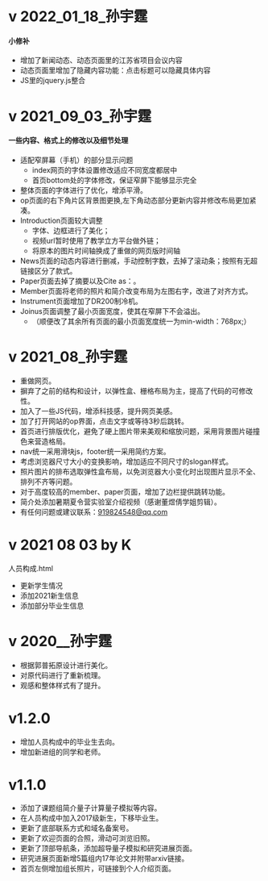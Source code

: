 
# v 2022_01_18_孙宇霆
<h4> 小修补</h4>

* 增加了新闻动态、动态页面里的江苏省项目会议内容
* 动态页面里增加了隐藏内容功能：点击标题可以隐藏具体内容
* JS里的jquery.js整合

# v 2021_09_03_孙宇霆
<h4> 一些内容、格式上的修改以及细节处理</h4>

* 适配窄屏幕（手机）的部分显示问题
  * index网页的字体设置修改适应不同宽度都居中
  * 首页bottom处的字体修改，保证窄屏下能够显示完全
* 整体页面的字体进行了优化，增添平滑。
* op页面的右下角片区背景图更换,左下角动态部分更新内容并修改布局更加紧凑。
* Introduction页面较大调整
  * 字体、边框进行了美化；
  * 视频url暂时使用了教学立方平台做外链；
  * 将原本的图片时间轴换成了重做的网页版时间轴
* News页面的动态内容进行删减，手动控制字数，去掉了滚动条；按照有无超链接区分了款式。
* Paper页面去掉了摘要以及Cite as：。
* Member页面将老师的照片和简介改变布局为左图右字，改进了对齐方式。
* Instrument页面增加了DR200制冷机。
* Joinus页面调整了最小页面宽度，使其在窄屏下不会溢出。
  * （顺便改了其余所有页面的最小页面宽度统一为min-width：768px;）




# v 2021_08_孙宇霆

* 重做网页。
* 摒弃了之前的结构和设计，以弹性盒、栅格布局为主，提高了代码的可修改性。
* 加入了一些JS代码，增添科技感，提升网页美感。
* 加了打开网站的op界面，点击文字或等待3秒后跳转。
* 首页进行排版优化，避免了硬上图片带来美观和缩放问题，采用背景图片碰撞色来营造格局。
* nav统一采用滑块js，footer统一采用简约方案。
* 考虑浏览器尺寸大小的变换影响，增加适应不同尺寸的slogan样式。
* 照片图片的排布选取弹性盒布局，以免浏览器大小变化时出现图片显示不全、排列不齐等问题。
* 对于高度较高的member、paper页面，增加了边栏提供跳转功能。
* 简介处添加暑期夏令营实验室介绍视频（感谢董煜倩学姐剪辑）。
* 有任何问题或建议联系：919824548@qq.com


# v 2021 08 03 by K

人员构成.html
* 更新学生情况
* 添加2021新生信息
* 添加部分毕业生信息

# v 2020__孙宇霆

* 根据郭普拓原设计进行美化。
* 对原代码进行了重新梳理。
* 观感和整体样式有了提升。

# v1.2.0 

* 增加人员构成中的毕业生去向。
* 增加新进组的同学和老师。

# v1.1.0 

* 添加了课题组简介量子计算量子模拟等内容。
* 在人员构成中加入2017级新生，下移毕业生。
* 更新了底部联系方式和域名备案号。
* 更新了欢迎页面的合照，滑动可浏览旧照。 
* 更新了顶部导航条，添加超导量子模拟和研究进展页面。
* 研究进展页面新增5篇组内17年论文并附带arxiv链接。
* 首页左侧增加组长照片，可链接到个人介绍页面。
